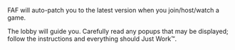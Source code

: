 FAF will auto-patch you to the latest version when you join/host/watch a
game.

The lobby will guide you. Carefully read any popups that may be
displayed; follow the instructions and everything should Just Work™.